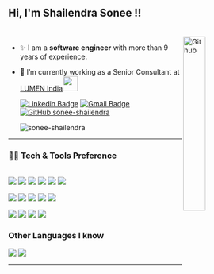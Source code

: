 <h2> Hi, I'm Shailendra Sonee !! </h2> </br>

  
<img width="30%" height="30%" align="right" alt="Github" src="https://user-images.githubusercontent.com/48678280/88862734-4903af80-d201-11ea-968b-9c939d88a37c.gif" />

<!--<img width="35%" height="40%" align="right" alt="Github" src="https://media.giphy.com/media/836HiJc7pgzy8iNXCn/giphy.gif" /> -->

- ✨ I am a **software engineer** with more than 9 years of experience.
- 🔭 I’m currently working as a Senior Consultant at <a href="https://www.lumen.com/en-in/home.html">LUMEN India</a><img src="https://media.giphy.com/media/WUlplcMpOCEmTGBtBW/giphy.gif" width="30"> 
</em></p>


  [![Linkedin Badge](https://img.shields.io/badge/Shailendra_Sonee-blue?style=flat-square&logo=Linkedin&logoColor=white&color=blue&link=https://www.linkedin.com/in/shailendra-sonee-78444170/)](https://www.linkedin.com/in/shailendra-sonee-78444170/) [![Gmail Badge](https://img.shields.io/badge/Shailendra.Sonee%40gmail.com-c14438?style=flat-square&logo=Gmail&logoColor=white&link=mailto:Shailendra.Sonee@gmail.com)](mailto:Shailendra.Sonee@gmail.com) [![GitHub sonee-shailendra](https://img.shields.io/github/followers/sonee-shailendra?label=follow&style=social)](https://github.com/sonee-shailendra)

    <img text-align="center" src="https://komarev.com/ghpvc/?username=sonee-shailendra" alt="sonee-shailendra" />


---

### 👨‍💻 Tech & Tools Preference

</br><img src="http://img.shields.io/badge/-Java-F89820?style=flat&logo=JAVA&logoColor=white">
<img src="http://img.shields.io/badge/-Java_EE-F89820?style=flat&logo=JAVA&logoColor=white">
<img src="https://img.shields.io/badge/-Spring_MVC-6DB33F?style=flat&logo=spring&logoColor=white">
<img src="https://img.shields.io/badge/-Spring_Boot-6DB33F?style=flat&logo=spring&logoColor=white">
<img src = "https://img.shields.io/badge/-HTML5-E34F26?style=flat&logo=html5&logoColor=white">
<img src = "https://img.shields.io/badge/-CSS3-1572B6?style=flat&logo=css3&logoColor=white">

<img src="https://img.shields.io/badge/-JavaScript-eed718?style=flat&logo=javascript&logoColor=ffffff"> <img src="http://img.shields.io/badge/-Microsoft%20Azure-4285F4?style=flat&logo=google%20cloud&logoColor=white">
<img src="https://img.shields.io/badge/-MongoDB-4DB33D?style=flat&logo=mongodb&logoColor=FFFFFF">
<img src="https://img.shields.io/badge/-MySQL-F29111?style=flat&logo=mysql&logoColor=FFFFFF">
<img src="https://img.shields.io/badge/-postgreSQL-0064a5?style=flat&logo=postgreSQL&logoColor=white">

<img src="https://img.shields.io/badge/-Apache_Kafka-grey?style=flat&logo=Apache">
<img src="http://img.shields.io/badge/-Git-F1502F?style=flat&logo=git&logoColor=FFFFFF">
<img src="http://img.shields.io/badge/-Github-000000?style=flat&logo=github&logoColor=FFFFFF">
<img src="http://img.shields.io/badge/-Heroku-430098?style=flat&logo=heroku&logoColor=white">

### Other Languages I know
<img src="https://img.shields.io/badge/-C%20&%20C++-659ad2?style=flat&logo=c%2B%2B&logoColor=ffffff">
<img src="https://img.shields.io/badge/-Python-black?style=flat&logo=python&logoColor=white"> 

---




<!--
**sonee-shailendra/sonee-shailendra** is a ✨ _special_ ✨ repository because its `README.md` (this file) appears on your GitHub profile.
![250258123-9e6dad10-076b-4e15-aebf-5ae7ea1af8f7](https://github.com/sonee-shailendra/profile-setup/assets/66419080/74b1a070-765a-4c16-b88b-2f372afa3f3b)
Here are some ideas to get you started:

- 🔭 I’m currently working on ...
- 🌱 I’m currently learning ...
- 👯 I’m looking to collaborate on ...
- 🤔 I’m looking for help with ...
- 💬 Ask me about ...
- 📫 How to reach me: ...
- 😄 Pronouns: ...
- ⚡ Fun fact: ...
-->
